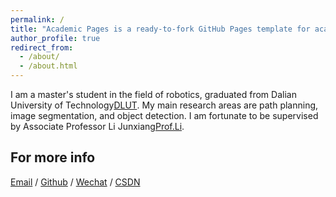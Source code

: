 ```yaml
---
permalink: /
title: "Academic Pages is a ready-to-fork GitHub Pages template for academic personal websites"
author_profile: true
redirect_from: 
  - /about/
  - /about.html
---
```


I am a master's student in the field of robotics, graduated from Dalian University of Technology[DLUT](https://www.dlut.edu.cn/). My main research areas are path planning, image segmentation, and object detection. I am fortunate to be supervised by Associate Professor Li Junxiang[Prof.Li](https://junxiang-li.github.io/).

For more info
------
[Email](243402848@qq.com) / [Github](https://github.com/zhongwlf) / [Wechat](../images/wechat.jpg) / [CSDN](https://blog.csdn.net/m0_54718288?type=blog)
